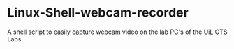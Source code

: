 # Linux-Shell-webcam-recorder
A shell script to easily capture webcam video on the lab PC's of the UiL OTS Labs
